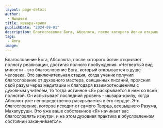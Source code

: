 ```yaml
---
layout: page-detail
author:
 - Яшодеви
title: ишвара-крипа
publishDate: "2024-09-01"
description: Благословение Бога, Абсолюта, после которого йогин открывает полноту реализации, достигая полного пробуждения.
tags:
 - йога
image: 
---
```


Благословение Бога, Абсолюта, после которого йогин открывает полноту реализации, достигая полного пробуждения.
	«Четвертый вид милости - это благословение Бога, который открывается в душе человека. Это заключительная стадия, когда ученик получил благословение от духовного мастера, священных писаний, прояснил свой разум через медитации и благодаря взаимоотношениям с духовным учителем, то тогда истинное «Я» раскрывается в нем со всей полнотой. Он испытывает последний уровень - ишвара-крипу, когда Абсолют уже непосредственно раскрывается в его сердце. Это благословение, которое исходит от самого Творца, всевышнего Разума, Махапуруши. Это уже ваше собственное «Я» начинает вас благословлять изнутри, и на этом духовная практика в обусловленном состоянии заканчивается».

